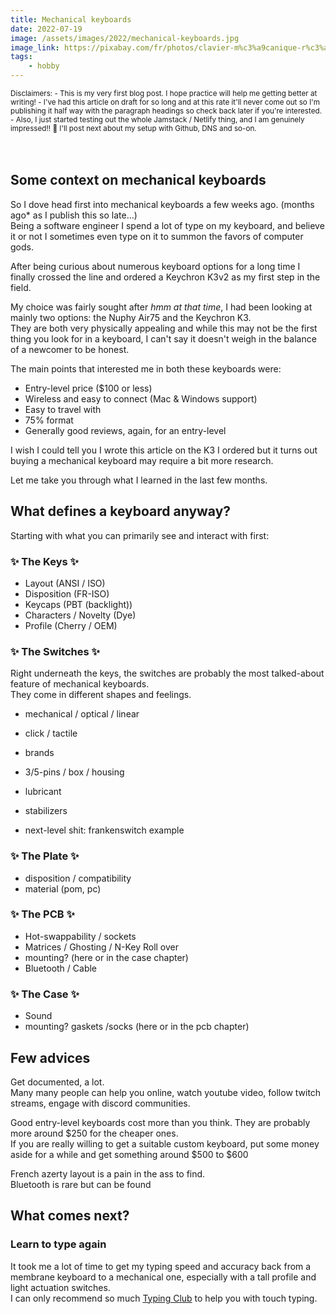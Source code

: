 ```yaml
---
title: Mechanical keyboards
date: 2022-07-19
image: /assets/images/2022/mechanical-keyboards.jpg
image_link: https://pixabay.com/fr/photos/clavier-m%c3%a9canique-r%c3%a9tro-mise-%c3%a0-plat-6617903/
tags:
    - hobby
---
```


<sub>
Disclaimers:
</sub>

<sub>
- This is my very first blog post. I hope practice will help me getting better at writing!
</sub>

<sub>
- I've had this article on draft for so long and at this rate it'll never come out so I'm publishing it half way with the paragraph headings so check back later if you're interested.
</sub>

<sub>
- Also, I just started testing out the whole Jamstack / Netlify thing, and I am genuinely impressed!! 🤯   
I'll post next about my setup with Github, DNS and so-on.
</sub>
<br/>
<br/>
<br/>

## Some context on mechanical keyboards

So I dove head first into mechanical keyboards a few weeks ago. (months ago\* as I publish this so late…)  
Being a software engineer I spend a lot of type on my keyboard, and believe it or not I sometimes even type on it to summon the favors of computer gods.

After being curious about numerous keyboard options for a long time I finally crossed the line and ordered a Keychron K3v2 as my first step in the field.

My choice was fairly sought after <em>hmm at that time</em>, I had been looking at mainly two options: the Nuphy Air75 and the Keychron K3.  
They are both very physically appealing and while this may not be the first thing you look for in a keyboard, I can't say it doesn't weigh in the balance of a newcomer to be honest.

The main points that interested me in both these keyboards were:

-   Entry-level price ($100 or less)
-   Wireless and easy to connect (Mac & Windows support)
-   Easy to travel with
-   75% format
-   Generally good reviews, again, for an entry-level

I wish I could tell you I wrote this article on the K3 I ordered but it turns out buying a mechanical keyboard may require a bit more research.

Let me take you through what I learned in the last few months.

## What defines a keyboard anyway?

Starting with what you can primarily see and interact with first:

### ✨ The Keys ✨

-   Layout (ANSI / ISO)
-   Disposition (FR-ISO)
-   Keycaps (PBT (backlight))
-   Characters / Novelty (Dye)
-   Profile (Cherry / OEM)

### ✨ The Switches ✨

Right underneath the keys, the switches are probably the most talked-about feature of mechanical keyboards.  
They come in different shapes and feelings.

-   mechanical / optical / linear
-   click / tactile
-   brands

-   3/5-pins / box / housing
-   lubricant
-   stabilizers

-   next-level shit: frankenswitch example

### ✨ The Plate ✨

-   disposition / compatibility
-   material (pom, pc)

### ✨ The PCB ✨

-   Hot-swappability / sockets
-   Matrices / Ghosting / N-Key Roll over
-   mounting? (here or in the case chapter)
-   Bluetooth / Cable

### ✨ The Case ✨

-   Sound
-   mounting? gaskets /socks (here or in the pcb chapter)

## Few advices

Get documented, a lot.  
Many many people can help you online, watch youtube video, follow twitch streams, engage with discord communities.

Good entry-level keyboards cost more than you think. They are probably more around $250 for the cheaper ones.  
If you are really willing to get a suitable custom keyboard, put some money aside for a while and get something around $500 to $600

French azerty layout is a pain in the ass to find.  
Bluetooth is rare but can be found

## What comes next?

### Learn to type again

It took me a lot of time to get my typing speed and accuracy back from a membrane keyboard to a mechanical one, especially with a tall profile and light actuation switches.  
I can only recommend so much [Typing Club][typing-club] to help you with touch typing.

[nuphy-air75]: https://nuphy.com/products/air75
[keychron-k3v2]: https://www.keychron.com/products/keychron-k3-wireless-mechanical-keyboard
[typing-club]: https://www.typingclub.com
